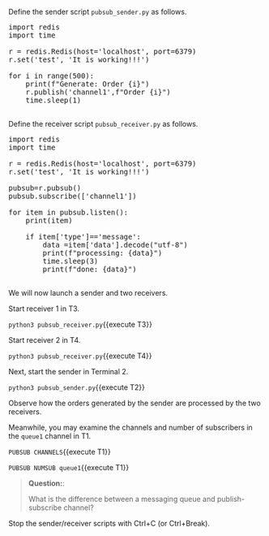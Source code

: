 

Define the sender script `pubsub_sender.py` as follows.

<pre class="file" data-filename="pubsub_sender.py" data-target="replace">
import redis
import time

r = redis.Redis(host='localhost', port=6379)
r.set('test', 'It is working!!!')

for i in range(500):
    print(f"Generate: Order {i}")
    r.publish('channel1',f"Order {i}")
    time.sleep(1)

</pre>

Define the receiver script `pubsub_receiver.py` as follows.

<pre class="file" data-filename="pubsub_receiver.py" data-target="replace">
import redis
import time

r = redis.Redis(host='localhost', port=6379)
r.set('test', 'It is working!!!')

pubsub=r.pubsub()
pubsub.subscribe(['channel1'])

for item in pubsub.listen():
    print(item)
    
    if item['type']=='message':
        data =item['data'].decode("utf-8") 
        print(f"processing: {data}")
        time.sleep(3)
        print(f"done: {data}")
  
</pre>


We will now launch a sender and two receivers.


Start receiver 1 in T3.

`python3 pubsub_receiver.py`{{execute T3}}

Start receiver 2 in T4.

`python3 pubsub_receiver.py`{{execute T4}}


Next, start the sender in Terminal 2.

`python3 pubsub_sender.py`{{execute T2}}




Observe how the orders generated by the sender are processed by the two receivers.



Meanwhile, you may examine the channels and number of subscribers in the `queue1` channel in T1.

`PUBSUB CHANNELS`{{execute T1}}

`PUBSUB NUMSUB queue1`{{execute T1}}


> **Question:**:
>
> What is the difference between a messaging queue and publish-subscribe channel?
>

Stop the sender/receiver scripts with Ctrl+C (or Ctrl+Break).

